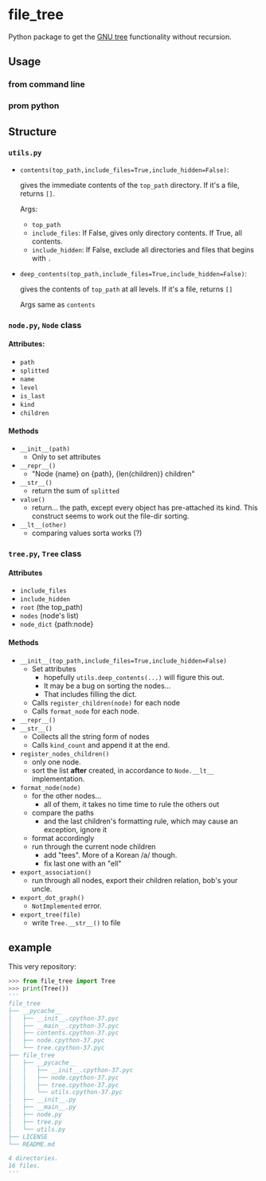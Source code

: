 # file_tree
Python package to get the [GNU tree](https://linux.die.net/man/1/tree) functionality without recursion.

## Usage

### from command line


### prom python


## Structure

### `utils.py`

- `contents(top_path,include_files=True,include_hidden=False)`:

  gives the immediate contents of the `top_path` directory. If it's a file, returns `[]`.

  Args:

  * `top_path`
  * `include_files`: If False, gives only directory contents. If True, all contents.
  * `include_hidden`: If False, exclude all directories and files that begins with `.`

- `deep_contents(top_path,include_files=True,include_hidden=False)`:

  gives the contents of `top_path` at all levels. If it's a file, returns `[]`

  Args same as `contents`

### `node.py`, `Node` class

#### Attributes:

- `path`
- `splitted`
- `name`
- `level`
- `is_last`
- `kind`
- `children`

#### Methods

- `__init__(path)`
    * Only to set attributes
- `__repr__()`
    * "Node {name} on {path}, {len(children)} children"
- `__str__()`
    * return the sum of `splitted`
- `value()`
	* return... the path, except every object has pre-attached its kind. This construct seems to work out the file-dir sorting.
- `__lt__(other)`
	* comparing values sorta works (?)

### `tree.py`, `Tree` class

#### Attributes

- `include_files`
- `include_hidden`
- `root` (the top_path)
- `nodes` (node's list)
- `node_dict` {path:node}

#### Methods

- `__init__(top_path,include_files=True,include_hidden=False)`
    - Set attributes
        - hopefully `utils.deep_contents(...)` will figure this out.
        - It may be a bug on sorting the nodes...
        - That includes filling the dict.
    - Calls `register_children(node)` for each node
    - Calls `format_node` for each node.
- `__repr__()`
- `__str__()`
    - Collects all the string form of nodes
    - Calls `kind_count` and append it at the end.
- `register_nodes_children()`
    - only one node.
    - sort the list **after** created, in accordance to `Node.__lt__` implementation.
- `format_node(node)`
    - for the other nodes...
        - all of them, it takes no time time to rule the others out
    - compare the paths
        - and the last children's formatting rule, which may cause an exception, ignore it
    - format accordingly
    - run through the current node children
        - add "tees". More of a Korean /a/ though.
        - fix last one with an "ell"
- `export_association()`
    - run through all nodes, export their children relation, bob's your uncle.
- `export_dot_graph()`
    - `NotImplemented` error.
- `export_tree(file)`
    - write `Tree.__str__()` to file


## example

This very repository:

```python
>>> from file_tree import Tree
>>> print(Tree())
'''
file_tree
├── __pycache__
│   ├── __init__.cpython-37.pyc
│   ├── __main__.cpython-37.pyc
│   ├── contents.cpython-37.pyc
│   ├── node.cpython-37.pyc
│   └── tree.cpython-37.pyc
├── file_tree
│   ├── __pycache__
│   │   ├── __init__.cpython-37.pyc
│   │   ├── node.cpython-37.pyc
│   │   ├── tree.cpython-37.pyc
│   │   └── utils.cpython-37.pyc
│   ├── __init__.py
│   ├── __main__.py
│   ├── node.py
│   ├── tree.py
│   └── utils.py
├── LICENSE
└── README.md

4 directories.
16 files.
'''
```
